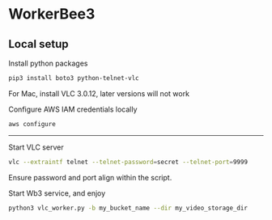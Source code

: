 # WorkerBee3

## Local setup

Install python packages

``` bash
pip3 install boto3 python-telnet-vlc
```

For Mac, install VLC 3.0.12, later versions will not work  

Configure AWS IAM credentials locally

``` bash
aws configure
```

***
Start VLC server

``` bash
vlc --extraintf telnet --telnet-password=secret --telnet-port=9999
```

Ensure password and port align within the script.

Start Wb3 service, and enjoy

``` bash
python3 vlc_worker.py -b my_bucket_name --dir my_video_storage_dir
```
